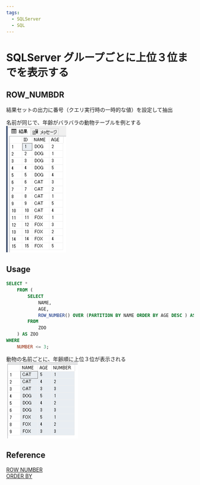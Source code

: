 ```yaml
---
tags:
  - SQLServer
  - SQL
---
```


# SQLServer グループごとに上位３位までを表示する

## ROW_NUMBDR
結果セットの出力に番号（クエリ実行時の一時的な値）を設定して抽出

名前が同じで、年齢がバラバラの動物テーブルを例とする<br>
![example](img/sql_eg_rownumber.png)

## Usage
```sql
SELECT *
    FROM (
        SELECT
            NAME,
            AGE,
            ROW_NUMBER() OVER (PARTITION BY NAME ORDER BY AGE DESC ) AS NUMBER
        FROM
            ZOO
    ) AS ZOO
WHERE
    NUMBER <= 3;
```

動物の名前ごとに、年齢順に上位３位が表示される<br>
![result](img/sql_eg_rownumber_result.png)

## Reference
[ROW NUMBER](https://docs.microsoft.com/ja-jp/sql/t-sql/functions/row-number-transact-sql?view=sql-server-ver15:title)<br>
[ORDER BY](https://docs.microsoft.com/ja-jp/sql/t-sql/queries/select-order-by-clause-transact-sql?view=sql-server-ver15:title)<br>
